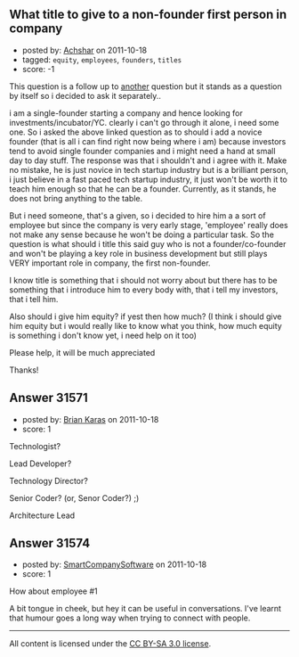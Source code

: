 ## What title to give to a non-founder first person in company

- posted by: [Achshar](https://stackexchange.com/users/-1/13349-achshar) on 2011-10-18
- tagged: `equity`, `employees`, `founders`, `titles`
- score: -1

This question is a follow up to [another][1] question but it stands as a question by itself so i decided to ask it separately..

i am a single-founder starting a company and hence looking for investments/incubator/YC.
clearly i can't go through it alone, i need some one. So i asked the above linked question as to should i add a novice founder (that is all i can find right now being where i am) because investors tend to avoid single founder companies and i might need a hand at small day to day stuff. The response was that i shouldn't and i agree with it. Make no mistake, he is just novice in tech startup industry but is a brilliant person, i just believe in a fast paced tech startup industry, it just won't be worth it to teach him enough so that he can be a founder. Currently, as it stands, he does not bring anything to the table.

But i need someone, that's a given, so i decided to hire him a a sort of employee but since the company is very early stage, 'employee' really does not make any sense because he won't be doing a particular task. So the question is what should i title this said guy who is not a founder/co-founder and won't be playing a key role in business development but still plays VERY important role in company, the first non-founder.

I know title is something that i should not worry about but there has to be something that i introduce him to every body with, that i tell my investors, that i tell him.

Also should i give him equity? if yest then how much? (I think i should give him equity but i would really like to know what you think, how much equity is something i don't know yet, i need help on it too)

Please help, it will be much appreciated

Thanks!

  [1]: http://answers.onstartups.com/questions/30130/as-a-single-founder-is-it-worth-the-effort-to-add-a-new-novice-co-founder


## Answer 31571

- posted by: [Brian Karas](https://stackexchange.com/users/-1/8465-brian-karas) on 2011-10-18
- score: 1

Technologist?

Lead Developer?

Technology Director?

Senior Coder? (or, Senor Coder?) ;)

Architecture Lead




## Answer 31574

- posted by: [SmartCompanySoftware](https://stackexchange.com/users/-1/1629-smartcompanysoftware) on 2011-10-18
- score: 1

How about employee #1

A bit tongue in cheek, but hey it can be useful in conversations. I've learnt that humour goes a long way when trying to connect with people.



---

All content is licensed under the [CC BY-SA 3.0 license](https://creativecommons.org/licenses/by-sa/3.0/).
